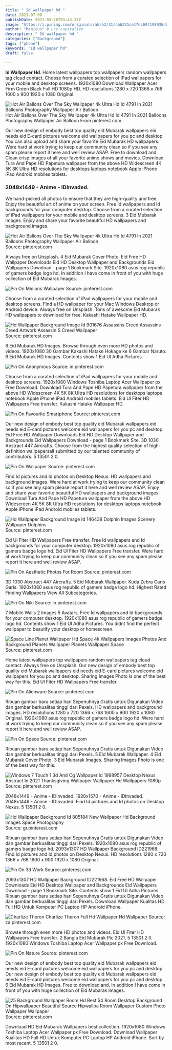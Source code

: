 ```yaml
---
title: " Id wallpaper hd "
date: 2021-07-08
publishDate: 2021-03-28T03:43:37Z
image: "https://i.pinimg.com/originals/ab/b2/31/abb231ce17dc69f198936dbc9cbdec41.jpg"
author: "Manicus" # use capitalize
description: " Id wallpaper hd "
categories: ["Background"]
tags: ["phone"]
keywords: "Id wallpaper hd"
draft: false

---
```



**Id Wallpaper Hd**. Home latest wallpapers top wallpapers random wallpapers tag cloud contact. Choose from a curated selection of iPad wallpapers for your mobile and desktop screens. 1920x1080 Download Wallpaper Acer Firm Green Black Full HD 1080p HD. HD resolutions 1280 x 720 1366 x 768 1600 x 900 1920 x 1080 Original.

![Hot Air Ballons Over The Sky Wallpaper 4k Ultra Hd Id 4791 In 2021 Balloons Photography Wallpaper Air Balloon](https://i.pinimg.com/originals/08/0e/73/080e7383517e12fc5521ab2a0a69a899.png "Hot Air Ballons Over The Sky Wallpaper 4k Ultra Hd Id 4791 In 2021 Balloons Photography Wallpaper Air Balloon")
Hot Air Ballons Over The Sky Wallpaper 4k Ultra Hd Id 4791 In 2021 Balloons Photography Wallpaper Air Balloon From pinterest.com


Our new design of embody best top quality eid Mubarak wallpapers eid needs eid E-card pictures welcome eid wallpapers for you pc and desktop. You can also upload and share your favorite Eid Mubarak HD wallpapers. Were hard at work trying to keep our community clean so if you see any spam please report it here and well review ASAP. Free to download and. Clean crisp images of all your favorite anime shows and movies. Download Tura And Pape HD Papetura wallpaper from the above HD Widescreen 4K 5K 8K Ultra HD resolutions for desktops laptops notebook Apple iPhone iPad Android mobiles tablets.

### 2048x1449 - Anime - IDInvaded.

We hand-picked all photos to ensure that they are high-quality and free. Enjoy the beautiful art of anime on your screen. Free Id wallpapers and Id backgrounds for your computer desktop. Choose from a curated selection of iPad wallpapers for your mobile and desktop screens. 3 Eid Mubarak Images. Enjoy and share your favorite beautiful HD wallpapers and background images.


![Hot Air Ballons Over The Sky Wallpaper 4k Ultra Hd Id 4791 In 2021 Balloons Photography Wallpaper Air Balloon](https://i.pinimg.com/originals/08/0e/73/080e7383517e12fc5521ab2a0a69a899.png "Hot Air Ballons Over The Sky Wallpaper 4k Ultra Hd Id 4791 In 2021 Balloons Photography Wallpaper Air Balloon")
Source: pinterest.com

Always free on Unsplash. 4 Eid Mubarak Cover Photo. Eid Free HD Wallpaper Downloads Eid HD Desktop Wallpaper and Backgrounds Eid Wallpapers Download - page 1 Bookmark Site. 1920x1080 asus rog republic of gamers badge logo hd. In addition I have come in front of you with huge collection of Eid Mubarak Images.

![Pin On Minions Wallpaper](https://i.pinimg.com/originals/9d/25/42/9d25422b5676a537bca9e26b156fba4b.jpg "Pin On Minions Wallpaper")
Source: pinterest.com

Choose from a curated selection of iPad wallpapers for your mobile and desktop screens. Find a HD wallpaper for your Mac Windows Desktop or Android device. Always free on Unsplash. Tons of awesome Eid Mubarak HD wallpapers to download for free. Kakashi Hatake Wallpaper HD.

![Hd Wallpaper Background Image Id 901676 Assassins Creed Assassins Creed Artwork Assassin S Creed Wallpaper](https://i.pinimg.com/474x/0c/21/2e/0c212eaaa31245d56c489f737d906c21.jpg "Hd Wallpaper Background Image Id 901676 Assassins Creed Assassins Creed Artwork Assassin S Creed Wallpaper")
Source: pinterest.com

6 Eid Mubarak HD Images. Browse through even more HD photos and videos. 1920x1080 30 Gambar Kakashi Hatake Hokage ke 6 Gambar Naruto. 6 Eid Mubarak HD Images. Contents show 1 Eid Ul Adha Pictures.

![Pin On Anonymous](https://i.pinimg.com/474x/1a/70/70/1a7070be96322f31d46d8a85035b3031.jpg "Pin On Anonymous")
Source: in.pinterest.com

Choose from a curated selection of iPad wallpapers for your mobile and desktop screens. 1920x1080 Windows Toshiba Laptop Acer Wallpaper px Free Download. Download Tura And Pape HD Papetura wallpaper from the above HD Widescreen 4K 5K 8K Ultra HD resolutions for desktops laptops notebook Apple iPhone iPad Android mobiles tablets. Eid Ul Fiter HD Wallpapers Free transfer. Kakashi Hatake Wallpaper HD.

![Pin On Favourite Smartphone](https://i.pinimg.com/736x/58/20/e5/5820e5b1a9362e61884f4fb05b0ef675.jpg "Pin On Favourite Smartphone")
Source: pinterest.com

Our new design of embody best top quality eid Mubarak wallpapers eid needs eid E-card pictures welcome eid wallpapers for you pc and desktop. Eid Free HD Wallpaper Downloads Eid HD Desktop Wallpaper and Backgrounds Eid Wallpapers Download - page 1 Bookmark Site. 3D 1030 Abstract 447 Aircrafts. Choose from the highest quality selection of high-definition wallpapersall submitted by our talented community of contributors. 5 13501 2 0.

![Pin On Wallpaper](https://i.pinimg.com/originals/9a/98/e0/9a98e07c6852569e30a12fddc018b3cf.jpg "Pin On Wallpaper")
Source: pinterest.com

Find Id pictures and Id photos on Desktop Nexus. HD wallpapers and background images. Were hard at work trying to keep our community clean so if you see any spam please report it here and well review ASAP. Enjoy and share your favorite beautiful HD wallpapers and background images. Download Tura And Pape HD Papetura wallpaper from the above HD Widescreen 4K 5K 8K Ultra HD resolutions for desktops laptops notebook Apple iPhone iPad Android mobiles tablets.

![Hd Wallpaper Background Image Id 146438 Dolphin Images Scenery Wallpaper Dolphins](https://i.pinimg.com/474x/75/b3/97/75b397e6107a4f5f161db25ebeb98dc9.jpg "Hd Wallpaper Background Image Id 146438 Dolphin Images Scenery Wallpaper Dolphins")
Source: pinterest.com

Eid Ul Fiter HD Wallpapers Free transfer. Free Id wallpapers and Id backgrounds for your computer desktop. 1920x1080 asus rog republic of gamers badge logo hd. Eid Ul Fiter HD Wallpapers Free transfer. Were hard at work trying to keep our community clean so if you see any spam please report it here and well review ASAP.

![Pin On Aesthetic Photos For Room](https://i.pinimg.com/736x/2a/0f/04/2a0f045eb58dd6660dde4de9a7047fee.jpg "Pin On Aesthetic Photos For Room")
Source: pinterest.com

3D 1030 Abstract 447 Aircrafts. 5 Eid Mubarak Wallpaper. Kuda Zebra Garis Garis. 1920x1080 asus rog republic of gamers badge logo hd. Highest Rated Finding Wallpapers View All Subcategories.

![Pin On Niki](https://i.pinimg.com/474x/a4/66/99/a46699c8099452151b1cb261f8241d10.jpg "Pin On Niki")
Source: in.pinterest.com

7 Mobile Walls 2 Images 5 Avatars. Free Id wallpapers and Id backgrounds for your computer desktop. 1920x1080 asus rog republic of gamers badge logo hd. Contents show 1 Eid Ul Adha Pictures. You didnt find the perfect wallpaper to beautify your desktop or homescreen.

![Space Line Planet Wallpaper Hd Space 4k Wallpapers Images Photos And Background Planets Wallpaper Planets Wallpaper Space](https://i.pinimg.com/736x/6d/f3/5e/6df35edccbae0318e145434f421bd8eb.jpg "Space Line Planet Wallpaper Hd Space 4k Wallpapers Images Photos And Background Planets Wallpaper Planets Wallpaper Space")
Source: pinterest.com

Home latest wallpapers top wallpapers random wallpapers tag cloud contact. Always free on Unsplash. Our new design of embody best top quality eid Mubarak wallpapers eid needs eid E-card pictures welcome eid wallpapers for you pc and desktop. Sharing Images Photo is one of the best way for this. Eid Ul Fiter HD Wallpapers Free transfer.

![Pin On Alienware](https://i.pinimg.com/originals/03/13/8a/03138a024f8e4cb2b6d21410361071a3.jpg "Pin On Alienware")
Source: pinterest.com

Ribuan gambar baru setiap hari Sepenuhnya Gratis untuk Digunakan Video dan gambar berkualitas tinggi dari Pexels. HD wallpapers and background images. HD resolutions 1280 x 720 1366 x 768 1600 x 900 1920 x 1080 Original. 1920x1080 asus rog republic of gamers badge logo hd. Were hard at work trying to keep our community clean so if you see any spam please report it here and well review ASAP.

![Pin On Space](https://i.pinimg.com/originals/c2/e9/d3/c2e9d38095f39a04ab9da6a6ec3ff0fa.jpg "Pin On Space")
Source: pinterest.com

Ribuan gambar baru setiap hari Sepenuhnya Gratis untuk Digunakan Video dan gambar berkualitas tinggi dari Pexels. 5 Eid Mubarak Wallpaper. 4 Eid Mubarak Cover Photo. 3 Eid Mubarak Images. Sharing Images Photo is one of the best way for this.

![Windows 7 Touch 1 3d And Cg Wallpaper Id 1998957 Desktop Nexus Abstract In 2021 Thanksgiving Wallpaper Wallpaper Hd Wallpapers 1080p](https://i.pinimg.com/474x/50/04/80/5004809f297736076e822d75e5bbfdef.jpg "Windows 7 Touch 1 3d And Cg Wallpaper Id 1998957 Desktop Nexus Abstract In 2021 Thanksgiving Wallpaper Wallpaper Hd Wallpapers 1080p")
Source: pinterest.com

2048x1449 - Anime - IDInvaded. 1920x1570 - Anime - IDInvaded. 2048x1449 - Anime - IDInvaded. Find Id pictures and Id photos on Desktop Nexus. 5 13501 2 0.

![Hd Wallpaper Background Id 805184 New Wallpaper Hd Background Images Space Photography](https://i.pinimg.com/originals/a5/a3/88/a5a388c6292fa5d4c9cb2e944522a4b4.jpg "Hd Wallpaper Background Id 805184 New Wallpaper Hd Background Images Space Photography")
Source: gr.pinterest.com

Ribuan gambar baru setiap hari Sepenuhnya Gratis untuk Digunakan Video dan gambar berkualitas tinggi dari Pexels. 1920x1080 asus rog republic of gamers badge logo hd. 2093x1307 HD Wallpaper Background ID221968. Find Id pictures and Id photos on Desktop Nexus. HD resolutions 1280 x 720 1366 x 768 1600 x 900 1920 x 1080 Original.

![Pin On 3d Work](https://i.pinimg.com/originals/a1/eb/c6/a1ebc6df71b7d90d24eca67c7278a591.jpg "Pin On 3d Work")
Source: pinterest.com

2093x1307 HD Wallpaper Background ID221968. Eid Free HD Wallpaper Downloads Eid HD Desktop Wallpaper and Backgrounds Eid Wallpapers Download - page 1 Bookmark Site. Contents show 1 Eid Ul Adha Pictures. Ribuan gambar baru setiap hari Sepenuhnya Gratis untuk Digunakan Video dan gambar berkualitas tinggi dari Pexels. Download Wallpaper Kualitas HD Full HD Untuk Komputer PC Laptop HP Android iPhone.

![Charlize Theron Charlize Theron Full Hd Wallpaper Hd Wallpaper](https://i.pinimg.com/originals/ec/71/1f/ec711f604b833bfee2b62862f09d4570.jpg "Charlize Theron Charlize Theron Full Hd Wallpaper Hd Wallpaper")
Source: za.pinterest.com

Browse through even more HD photos and videos. Eid Ul Fiter HD Wallpapers Free transfer. 2 Bangla Eid Mubarak Pic 2021. 5 13501 2 0. 1920x1080 Windows Toshiba Laptop Acer Wallpaper px Free Download.

![Pin On Nature](https://i.pinimg.com/originals/e6/c0/4b/e6c04b17ecf1b46664b7b7a7efd4e578.jpg "Pin On Nature")
Source: pinterest.com

Our new design of embody best top quality eid Mubarak wallpapers eid needs eid E-card pictures welcome eid wallpapers for you pc and desktop. Our new design of embody best top quality eid Mubarak wallpapers eid needs eid E-card pictures welcome eid wallpapers for you pc and desktop. 6 Eid Mubarak HD Images. Free to download and. In addition I have come in front of you with huge collection of Eid Mubarak Images.

![25 Background Wallpaper Room Hd Best 54 Room Desktop Background On Hipwallpaper Beautiful Source Hipwallpa Room Wallpaper Custom Photo Wallpaper Wallpaper](https://i.pinimg.com/originals/ab/b2/31/abb231ce17dc69f198936dbc9cbdec41.jpg "25 Background Wallpaper Room Hd Best 54 Room Desktop Background On Hipwallpaper Beautiful Source Hipwallpa Room Wallpaper Custom Photo Wallpaper Wallpaper")
Source: pinterest.com

Download HD Eid Mubarak Wallpapers best collection. 1920x1080 Windows Toshiba Laptop Acer Wallpaper px Free Download. Download Wallpaper Kualitas HD Full HD Untuk Komputer PC Laptop HP Android iPhone. Sort by most recent. 5 13501 2 0.

